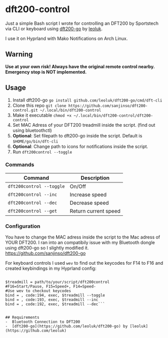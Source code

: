 # dft200-control
Just a simple Bash script I wrote for controlling an DFT200 by Sportstech via CLI or keyboard using [dft200-go](https://github.com/leoluk/dft200-go) by [leoluk](https://github.com/leoluk). 

I use it on Hyprland with Mako Notifications on Arch Linux. 

## Warning 
**Use at your own risk! Always have the original remote control nearby. Emergency stop is NOT implemented.**

## Usage
1. Install dft200-go ```go install github.com/leoluk/dft200-go/cmd/dft-cli```
2. Clone this repo ```git clone https://github.com/sanjinso/dft200-control.git ~/.local/bin/dft200-control```
3. Make it executable ```chmod +x ~/.local/bin/dft200-control/dft200-control```
4. Set MAC Adress of your DFT200 treadmill inside the script. (find out using bluetoothctl)
5. **Optional**: Set filepath to dft200-go inside the script. Default is ```$HOME/go/bin/dft-cli```
6. **Optional**: Change path to icons for notifications inside the script.
7. Run ```dft200control --toggle```

### Commands
| Command | Description |
|-------------------------------|--------------------------|
| ```dft200control --toggle``` | On/Off |
| ```dft200control --inc``` | Increase speed |
| ```dft200control --dec``` | Decrease speed |
| ```dft200control --get``` | Return current speed |

### Configuration
You have to change the MAC adress inside the script to the Mac adress of YOUR DFT200. I ran into an compatibily issue with my Bluetooth dongle using dft200-go so I slightly modified it. https://github.com/sanjinso/dft200-go 

For keyboard controls I used ```wev``` to find out the keycodes for F14 to F16 and created keybindings in my Hyprland config:

```#Sportstech DFT200 Treadmill Control

$treadmill = path/to/your/script/dft200control
#F16=Start/Pause, F15=Speed+, F14=Speed-
#Use wev to checkout keycodes
bind = , code:194, exec, $treadmill --toggle
bind = , code:193, exec, $treadmill --inc
bind = , code:192, exec, $treadmill --dec```
  

## Requirements
-  Bluetooth Connection to DFT200
-  [dft200-go](https://github.com/leoluk/dft200-go) by [leoluk](https://github.com/leoluk)


